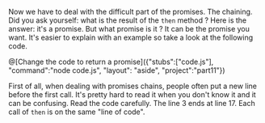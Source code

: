 Now we have to deal with the difficult part of the promises. The chaining. Did you ask yourself: what is the result of the `then` method ? Here is the answer: it's a promise. But what promise is it ? It can be the promise you want. It's easier to explain with an example so take a look at the following code.

@[Change the code to return a promise]({"stubs":["code.js"], "command":"node code.js", "layout": "aside", "project":"part11"})

First of all, when dealing with promises chains, people often put a new line before the first call. It's pretty hard to read it when you don't know it and it can be confusing. Read the code carefully. The line 3 ends at line 17. Each call of `then` is on the same "line of code".

